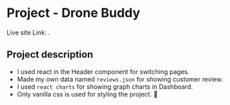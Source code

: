 # Project - Drone Buddy

Live site Link: []().

## Project description

- I used react <Route> in the Header component for switching pages.
- Made my own data named `reviews.json` for showing customer review.
- I used `react charts` for showing graph charts in Dashboard.
- Only vanilla css is used for styling the project. :tada: 
